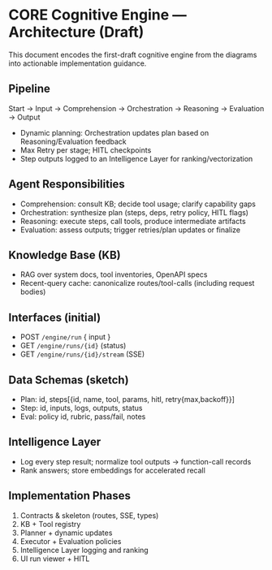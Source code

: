 # CORE Cognitive Engine — Architecture (Draft)

This document encodes the first-draft cognitive engine from the diagrams into actionable implementation guidance.

## Pipeline
Start → Input → Comprehension → Orchestration → Reasoning → Evaluation → Output

- Dynamic planning: Orchestration updates plan based on Reasoning/Evaluation feedback
- Max Retry per stage; HITL checkpoints
- Step outputs logged to an Intelligence Layer for ranking/vectorization

## Agent Responsibilities
- Comprehension: consult KB; decide tool usage; clarify capability gaps
- Orchestration: synthesize plan (steps, deps, retry policy, HITL flags)
- Reasoning: execute steps, call tools, produce intermediate artifacts
- Evaluation: assess outputs; trigger retries/plan updates or finalize

## Knowledge Base (KB)
- RAG over system docs, tool inventories, OpenAPI specs
- Recent-query cache: canonicalize routes/tool-calls (including request bodies)

## Interfaces (initial)
- POST `/engine/run` { input }
- GET `/engine/runs/{id}` (status)
- GET `/engine/runs/{id}/stream` (SSE)

## Data Schemas (sketch)
- Plan: id, steps[{id, name, tool, params, hitl, retry{max,backoff}}]
- Step: id, inputs, logs, outputs, status
- Eval: policy id, rubric, pass/fail, notes

## Intelligence Layer
- Log every step result; normalize tool outputs → function-call records
- Rank answers; store embeddings for accelerated recall

## Implementation Phases
1) Contracts & skeleton (routes, SSE, types)
2) KB + Tool registry
3) Planner + dynamic updates
4) Executor + Evaluation policies
5) Intelligence Layer logging and ranking
6) UI run viewer + HITL
